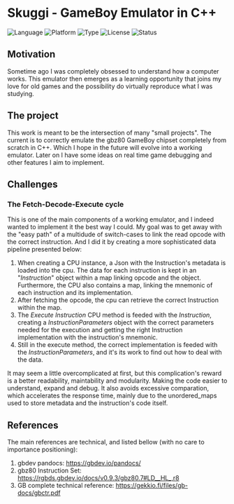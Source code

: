 
# Skuggi - GameBoy Emulator in C++
![Language](https://img.shields.io/badge/language-C++-blue?style=flat-square)
![Platform](https://img.shields.io/badge/platform-Game%20Boy-red?style=flat-square)
![Type](https://img.shields.io/badge/type-Emulator-blue?style=flat-square)
![License](https://img.shields.io/badge/license-MIT-green?style=flat-square)
![Status](https://img.shields.io/badge/status-WIP-orange?style=flat-square)

## Motivation

Sometime ago I was completely obsessed to understand how a computer works. This emulator then emerges as a learning opportunity that joins my love for old games and the possibility do virtually reproduce what I was studying. 

## The project

This work is meant to be the intersection of many "small projects". The current is to correctly emulate the gbz80 GameBoy chipset completely from scratch in C++. Which I hope in the future will evolve into a working emulator. Later on I have some ideas on real time game debugging and other features I aim to implement. 

## Challenges

### The Fetch-Decode-Execute cycle

This is one of the main components of a working emulator, and I indeed wanted to implement it the best way I could. My goal was to get away with the "easy path" of a multidude of switch-cases to link the read opcode with the correct instruction. And I did it by creating a more sophisticated data pipeline presented below:

1. When creating a CPU instance, a Json with the Instruction's metadata is loaded into the cpu. The data for each instruction is kept in an "_Instruction_" object within a map linking opcode and the object. Furthermore, the CPU also contains a map, linking the mnemonic of each instruction and its implementation.
3. After fetching the opcode, the cpu can retrieve the correct Instruction within the map.
3. The _Execute Instruction_ CPU method is feeded with the _Instruction_, creating a _InstructionParameters_ object with the correct parameters needed for the execution and getting the right Instruction implementation with the instruction's mnemonic.
4. Still in the execute method, the correct implementation is feeded with the _InstructionParameters_, and it's its work to find out how to deal with the data.

It may seem a little overcomplicated at first, but this complication's reward is a better readability, maintability and modularity. Making the code easier to understand, expand and debug. It also avoids excessive comparation, which accelerates the response time, mainly due to the unordered_maps used to store metadata and the instruction's code itself. 

## References

The main references are technical, and listed bellow (with no care to importance positioning):

1. gbdev pandocs: https://gbdev.io/pandocs/
2. gbz80 Instruction Set: https://rgbds.gbdev.io/docs/v0.9.3/gbz80.7#LD__HL_,r8
3. GB complete technical reference: https://gekkio.fi/files/gb-docs/gbctr.pdf